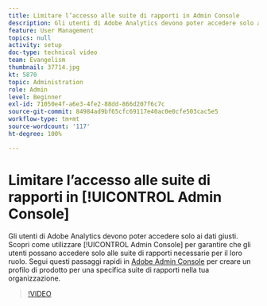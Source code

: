 ```yaml
---
title: Limitare l’accesso alle suite di rapporti in Admin Console
description: Gli utenti di Adobe Analytics devono poter accedere solo ai dati giusti. Scopri come utilizzare Admin Console per garantire che gli utenti possano accedere solo alle suite di rapporti necessarie per il loro ruolo. Segui questi passaggi rapidi in Adobe Admin Console per creare un profilo di prodotto per una specifica suite di rapporti nella tua organizzazione.
feature: User Management
topics: null
activity: setup
doc-type: technical video
team: Evangelism
thumbnail: 37714.jpg
kt: 5870
topic: Administration
role: Admin
level: Beginner
exl-id: 71050e4f-a6e3-4fe2-88dd-866d207f6c7c
source-git-commit: 84984ad9bf65cfc69117e40ac0e0cfe503cac5e5
workflow-type: tm+mt
source-wordcount: '117'
ht-degree: 100%

---
```


# Limitare l’accesso alle suite di rapporti in [!UICONTROL Admin Console]

Gli utenti di Adobe Analytics devono poter accedere solo ai dati giusti. Scopri come utilizzare [!UICONTROL Admin Console] per garantire che gli utenti possano accedere solo alle suite di rapporti necessarie per il loro ruolo. Segui questi passaggi rapidi in [Adobe Admin Console](https://adminconsole.adobe.com/it) per creare un profilo di prodotto per una specifica suite di rapporti nella tua organizzazione.

>[!VIDEO](https://video.tv.adobe.com/v/37714/?quality=12&learn=on)

